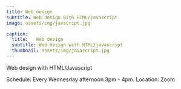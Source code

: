```yaml
---
title: Web design
subtitle: Web design with HTML/javascript
image: assets/img/javscript.jpg

caption:
  title:   Web design
  subtitle: Web design with HTML/javascript
  thumbnail: assets/img/javascript.jpg
---
```

Web design with HTML/Javascript


Schedule: Every Wednesday afternoon 3pm - 4pm.
Location: Zoom
